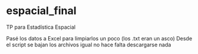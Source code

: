 # espacial_final
TP para Estadística Espacial

Pasé los datos a Excel para limpiarlos un poco (los .txt eran un asco)
Desde el script se bajan los archivos igual no hace falta descargarse nada
